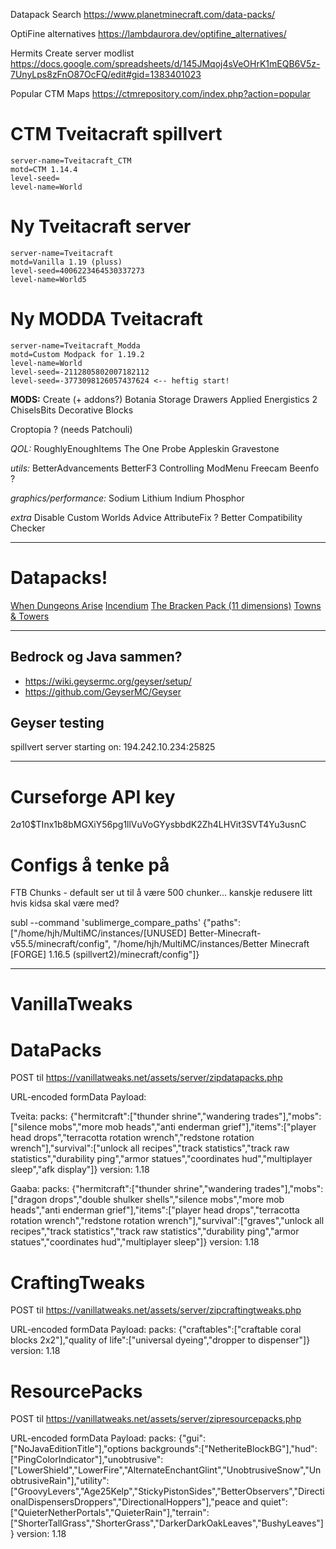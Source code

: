 Datapack Search
https://www.planetminecraft.com/data-packs/

OptiFine alternatives
https://lambdaurora.dev/optifine_alternatives/

Hermits Create server modlist
https://docs.google.com/spreadsheets/d/145JMqoj4sVeOHrK1mEQB6V5z-7UnyLps8zFnO87OcFQ/edit#gid=1383401023

Popular CTM Maps
https://ctmrepository.com/index.php?action=popular


# CTM Tveitacraft spillvert
```
server-name=Tveitacraft_CTM
motd=CTM 1.14.4
level-seed=
level-name=World
```


# Ny Tveitacraft server
```
server-name=Tveitacraft
motd=Vanilla 1.19 (pluss)
level-seed=4006223464530337273
level-name=World5
```


# Ny MODDA Tveitacraft
```
server-name=Tveitacraft_Modda
motd=Custom Modpack for 1.19.2
level-name=World
level-seed=-2112805802007182112
level-seed=-3773098126057437624 <-- heftig start!
```

**MODS:**
Create (+ addons?)
Botania
Storage Drawers
Applied Energistics 2
ChiselsBits
Decorative Blocks

Croptopia ? (needs Patchouli)

_QOL:_
RoughlyEnoughItems
The One Probe
Appleskin
Gravestone

_utils:_
BetterAdvancements
BetterF3
Controlling
ModMenu
Freecam
Beenfo ?

_graphics/performance:_
Sodium
Lithium
Indium
Phosphor

_extra_
Disable Custom Worlds Advice
AttributeFix ?
Better Compatibility Checker


---

# Datapacks!

[When Dungeons Arise](https://www.planetminecraft.com/data-pack/when-dungeons-arise-1-19-datapack/)
[Incendium](https://www.planetminecraft.com/data-pack/incendium-nether-expansion/)
[The Bracken Pack (11 dimensions)](https://www.planetminecraft.com/data-pack/the-bracken-pack/)
[Towns & Towers](https://www.planetminecraft.com/data-pack/towns-amp-towers-structure-overhaul/)


---



## Bedrock og Java sammen?

- https://wiki.geysermc.org/geyser/setup/
- https://github.com/GeyserMC/Geyser


## Geyser testing

spillvert server starting on: 194.242.10.234:25825


---



Curseforge API key
===

$2a$10$TInx1b8bMGXiY56pg1llVuVoGYysbbdK2Zh4LHVit3SVT4Yu3usnC




Configs å tenke på
===

FTB Chunks - default ser ut til å være 500 chunker... kanskje redusere litt hvis kidsa skal være med?



subl --command 'sublimerge_compare_paths' {"paths": ["/home/hjh/MultiMC/instances/[UNUSED] Better-Minecraft-v55.5/minecraft/config", "/home/hjh/MultiMC/instances/Better Minecraft [FORGE] 1.16.5 (spillvert2)/minecraft/config"]}


---


VanillaTweaks
===

DataPacks
==

POST til https://vanillatweaks.net/assets/server/zipdatapacks.php

URL-encoded formData Payload:

  Tveita:
    packs: {"hermitcraft":["thunder shrine","wandering trades"],"mobs":["silence mobs","more mob heads","anti enderman grief"],"items":["player head drops","terracotta rotation wrench","redstone rotation wrench"],"survival":["unlock all recipes","track statistics","track raw statistics","durability ping","armor statues","coordinates hud","multiplayer sleep","afk display"]}
	version: 1.18

  Gaaba:
    packs: {"hermitcraft":["thunder shrine","wandering trades"],"mobs":["dragon drops","double shulker shells","silence mobs","more mob heads","anti enderman grief"],"items":["player head drops","terracotta rotation wrench","redstone rotation wrench"],"survival":["graves","unlock all recipes","track statistics","track raw statistics","durability ping","armor statues","coordinates hud","multiplayer sleep"]}
	version: 1.18


CraftingTweaks
==

POST til https://vanillatweaks.net/assets/server/zipcraftingtweaks.php

URL-encoded formData Payload:
  packs: {"craftables":["craftable coral blocks 2x2"],"quality of life":["universal dyeing","dropper to dispenser"]}
  version: 1.18


ResourcePacks
==

POST til https://vanillatweaks.net/assets/server/zipresourcepacks.php

URL-encoded formData Payload:
  packs: {"gui":["NoJavaEditionTitle"],"options backgrounds":["NetheriteBlockBG"],"hud":["PingColorIndicator"],"unobtrusive":["LowerShield","LowerFire","AlternateEnchantGlint","UnobtrusiveSnow","UnobtrusiveRain"],"utility":["GroovyLevers","Age25Kelp","StickyPistonSides","BetterObservers","DirectionalDispensersDroppers","DirectionalHoppers"],"peace and quiet":["QuieterNetherPortals","QuieterRain"],"terrain":["ShorterTallGrass","ShorterGrass","DarkerDarkOakLeaves","BushyLeaves"]}
  version: 1.18


